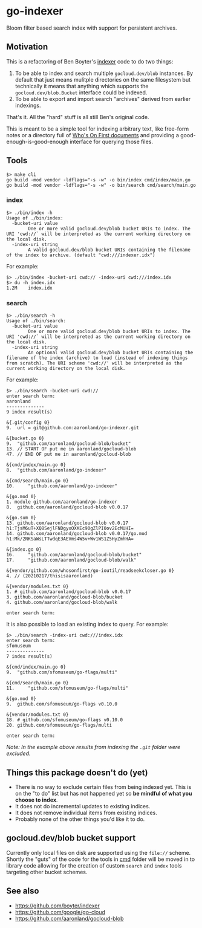 # go-indexer

Bloom filter based search index with support for persistent archives.

## Motivation

This is a refactoring of Ben Boyter's [indexer](https://github.com/boyter/indexer) code to do two things:

1. To be able to index and search multiple `gocloud.dev/blob` instances. By default that just means mulitple directories on the same filesystem but technically it means that anything which supports the `gocloud.dev/blob.Bucket` interface could be indexed.
2. To be able to export and import search "archives" derived from earlier indexings.

That's it. All the "hard" stuff is all still Ben's original code.

This is meant to be a simple tool for indexing  arbitrary text, like free-form notes or a directory full of [Who's On First documents](https://github.com/whosonfirst-data) and providing a good-enough-is-good-enough interface for querying those files.

## Tools

```
$> make cli
go build -mod vendor -ldflags="-s -w" -o bin/index cmd/index/main.go
go build -mod vendor -ldflags="-s -w" -o bin/search cmd/search/main.go
```

### index

```
$> ./bin/index -h
Usage of ./bin/index:
  -bucket-uri value
    	One or more valid gocloud.dev/blob bucket URIs to index. The URI 'cwd://` will be interpreted as the current working directory on the local disk.
  -index-uri string
    	A valid gocloud.dev/blob bucket URIs containing the filename of the index to archive. (default "cwd:///indexer.idx")
```

For example:

```
$> ./bin/index -bucket-uri cwd:// -index-uri cwd:///index.idx
$> du -h index.idx 
1.2M	index.idx
```

### search

```
$> ./bin/search -h
Usage of ./bin/search:
  -bucket-uri value
    	One or more valid gocloud.dev/blob bucket URIs to index. The URI 'cwd://` will be interpreted as the current working directory on the local disk.
  -index-uri string
    	An optional valid gocloud.dev/blob bucket URIs containing the filename of the index (archive) to load (instead of indexing things from scratch). The URI scheme 'cwd://' will be interpreted as the current working directory on the local disk.
```

For example:

```
$> ./bin/search -bucket-uri cwd:// 
enter search term: 
aaronland
--------------
9 index result(s)

&{.git/config 0}
9. 	url = git@github.com:aaronland/go-indexer.git

&{bucket.go 0}
9. 	"github.com/aaronland/gocloud-blob/bucket"
13. // START OF put me in aaronland/gocloud-blob
47. // END OF put me in aaronland/gocloud-blob

&{cmd/index/main.go 0}
8. 	"github.com/aaronland/go-indexer"

&{cmd/search/main.go 0}
10. 	"github.com/aaronland/go-indexer"

&{go.mod 0}
1. module github.com/aaronland/go-indexer
8. 	github.com/aaronland/gocloud-blob v0.0.17

&{go.sum 0}
13. github.com/aaronland/gocloud-blob v0.0.17 h1:TjsM6uT+XQ8SejlFNDgyxOXKEc90gZlPI0ov2EcMUHI=
14. github.com/aaronland/gocloud-blob v0.0.17/go.mod h1:Mk/2NKSaWsLTTwdqE3AEVms4W5v+Wv1WS1Z5HyZmhHA=

&{index.go 0}
16. 	"github.com/aaronland/gocloud-blob/bucket"
17. 	"github.com/aaronland/gocloud-blob/walk"

&{vendor/github.com/whosonfirst/go-ioutil/readseekcloser.go 0}
4. // (20210217/thisisaaronland)

&{vendor/modules.txt 0}
1. # github.com/aaronland/gocloud-blob v0.0.17
3. github.com/aaronland/gocloud-blob/bucket
4. github.com/aaronland/gocloud-blob/walk

enter search term: 
```

It is also possible to load an existing index to query. For example:

```
$> ./bin/search -index-uri cwd:///index.idx
enter search term: 
sfomuseum
--------------
7 index result(s)

&{cmd/index/main.go 0}
9. 	"github.com/sfomuseum/go-flags/multi"

&{cmd/search/main.go 0}
11. 	"github.com/sfomuseum/go-flags/multi"

&{go.mod 0}
9. 	github.com/sfomuseum/go-flags v0.10.0

&{vendor/modules.txt 0}
18. # github.com/sfomuseum/go-flags v0.10.0
20. github.com/sfomuseum/go-flags/multi

enter search term:
```

_Note: In the example above results from indexing the `.git` folder were excluded._

## Things this package doesn't do (yet)

* There is no way to exclude certain files from being indexed yet. This is on the "to do" list but has not happened yet so **be mindful of what you choose to index**.
* It does not do incremental updates to existing indices.
* It does not remove individual items from existing indices.
* Probably none of the other things you'd like it to do.

## gocloud.dev/blob bucket support

Currently only local files on disk are supported using the `file://` scheme. Shortly the "guts" of the code for the tools in [cmd](cmd/) folder will be moved in to library code allowing for the creation of custom `search` and `index` tools targeting other bucket schemes.

## See also

* https://github.com/boyter/indexer
* https://github.com/google/go-cloud
* https://github.com/aaronland/gocloud-blob